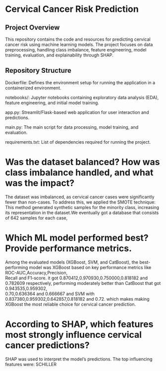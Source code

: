 # Cervical Cancer Risk Prediction
## Project Overview
This repository contains the code and resources for predicting cervical cancer risk using machine learning models. The project focuses on data preprocessing, handling class imbalance, feature engineering, model training, evaluation, and explainability through SHAP.
## Repository Structure
Dockerfile: Defines the environment setup for running the application in a containerized environment.

notebooks/: Jupyter notebooks containing exploratory data analysis (EDA), feature engineering, and initial model training.

app.py: Streamlit/Flask-based web application for user interaction and predictions.

main.py: The main script for data processing, model training, and evaluation.

requirements.txt: List of dependencies required for running the project.












# Was the dataset balanced? How was class imbalance handled, and what was the impact?
  The dataset was imbalanced, as cervical cancer cases were significantly fewer than non-cases. To address this, we applied the SMOTE technique: This method generated 
  synthetic samples for the minority class, increasing its representation in the dataset.We eventually got a database that consists of 642 samples for each case,

# Which ML model performed best? Provide performance metrics.
  Among the evaluated models (XGBoost, SVM, and CatBoost), the best-performing model was XGBoost based on key performance metrics like ROC-AUC,Accuracy,Precision,    
  Recall and F1-score. it got 0.870412,0.970930,0.750000,0.818182 and 0.782609 respectively, performing moderately better than CatBoost that got 0.943535,0.959302,   
  0.70,0.636364 and 0.666667 and SVM with 0.837380,0.959302,0.642857,0.818182 and 0.72. which makes making XGBoost the most reliable choice for cervical cancer 
  prediction.

# According to SHAP, which features most strongly influence cervical cancer predictions?
  SHAP was used to interpret the model’s predictions. The top influencing features were:
  SCHILLER
